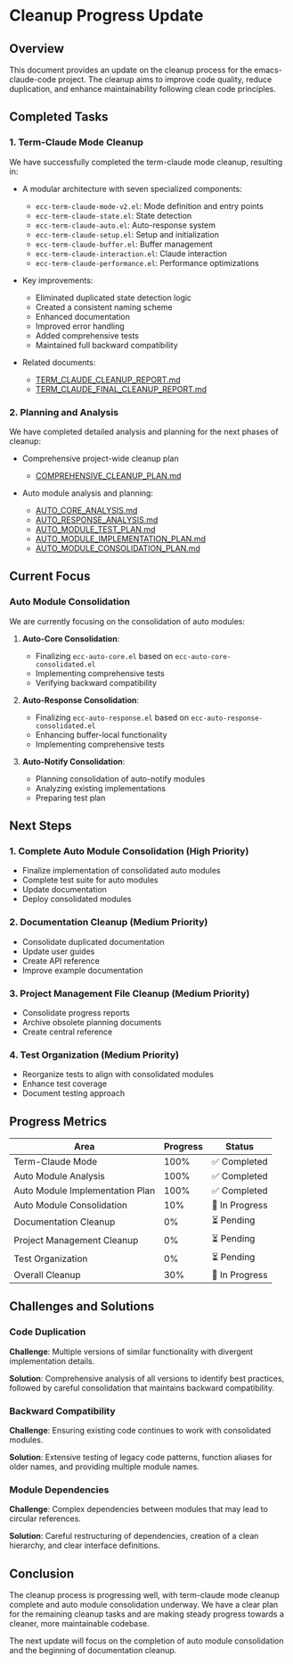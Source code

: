 # Cleanup Progress Update

## Overview

This document provides an update on the cleanup process for the emacs-claude-code project. The cleanup aims to improve code quality, reduce duplication, and enhance maintainability following clean code principles.

## Completed Tasks

### 1. Term-Claude Mode Cleanup

We have successfully completed the term-claude mode cleanup, resulting in:

- A modular architecture with seven specialized components:
  - `ecc-term-claude-mode-v2.el`: Mode definition and entry points
  - `ecc-term-claude-state.el`: State detection
  - `ecc-term-claude-auto.el`: Auto-response system
  - `ecc-term-claude-setup.el`: Setup and initialization
  - `ecc-term-claude-buffer.el`: Buffer management
  - `ecc-term-claude-interaction.el`: Claude interaction
  - `ecc-term-claude-performance.el`: Performance optimizations

- Key improvements:
  - Eliminated duplicated state detection logic
  - Created a consistent naming scheme
  - Enhanced documentation
  - Improved error handling
  - Added comprehensive tests
  - Maintained full backward compatibility

- Related documents:
  - [TERM_CLAUDE_CLEANUP_REPORT.md](./refactoring/TERM_CLAUDE_CLEANUP_REPORT.md)
  - [TERM_CLAUDE_FINAL_CLEANUP_REPORT.md](./TERM_CLAUDE_FINAL_CLEANUP_REPORT.md)

### 2. Planning and Analysis

We have completed detailed analysis and planning for the next phases of cleanup:

- Comprehensive project-wide cleanup plan
  - [COMPREHENSIVE_CLEANUP_PLAN.md](./COMPREHENSIVE_CLEANUP_PLAN.md)

- Auto module analysis and planning:
  - [AUTO_CORE_ANALYSIS.md](./AUTO_CORE_ANALYSIS.md)
  - [AUTO_RESPONSE_ANALYSIS.md](./AUTO_RESPONSE_ANALYSIS.md)
  - [AUTO_MODULE_TEST_PLAN.md](./AUTO_MODULE_TEST_PLAN.md)
  - [AUTO_MODULE_IMPLEMENTATION_PLAN.md](./AUTO_MODULE_IMPLEMENTATION_PLAN.md)
  - [AUTO_MODULE_CONSOLIDATION_PLAN.md](./AUTO_MODULE_CONSOLIDATION_PLAN.md)

## Current Focus

### Auto Module Consolidation

We are currently focusing on the consolidation of auto modules:

1. **Auto-Core Consolidation**:
   - Finalizing `ecc-auto-core.el` based on `ecc-auto-core-consolidated.el`
   - Implementing comprehensive tests
   - Verifying backward compatibility

2. **Auto-Response Consolidation**:
   - Finalizing `ecc-auto-response.el` based on `ecc-auto-response-consolidated.el`
   - Enhancing buffer-local functionality
   - Implementing comprehensive tests

3. **Auto-Notify Consolidation**:
   - Planning consolidation of auto-notify modules
   - Analyzing existing implementations
   - Preparing test plan

## Next Steps

### 1. Complete Auto Module Consolidation (High Priority)

- Finalize implementation of consolidated auto modules
- Complete test suite for auto modules
- Update documentation
- Deploy consolidated modules

### 2. Documentation Cleanup (Medium Priority)

- Consolidate duplicated documentation
- Update user guides
- Create API reference
- Improve example documentation

### 3. Project Management File Cleanup (Medium Priority)

- Consolidate progress reports
- Archive obsolete planning documents
- Create central reference

### 4. Test Organization (Medium Priority)

- Reorganize tests to align with consolidated modules
- Enhance test coverage
- Document testing approach

## Progress Metrics

| Area | Progress | Status |
|------|----------|--------|
| Term-Claude Mode | 100% | ✅ Completed |
| Auto Module Analysis | 100% | ✅ Completed |
| Auto Module Implementation Plan | 100% | ✅ Completed |
| Auto Module Consolidation | 10% | 🔄 In Progress |
| Documentation Cleanup | 0% | ⏳ Pending |
| Project Management Cleanup | 0% | ⏳ Pending |
| Test Organization | 0% | ⏳ Pending |
| Overall Cleanup | 30% | 🔄 In Progress |

## Challenges and Solutions

### Code Duplication

**Challenge**: Multiple versions of similar functionality with divergent implementation details.

**Solution**: Comprehensive analysis of all versions to identify best practices, followed by careful consolidation that maintains backward compatibility.

### Backward Compatibility

**Challenge**: Ensuring existing code continues to work with consolidated modules.

**Solution**: Extensive testing of legacy code patterns, function aliases for older names, and providing multiple module names.

### Module Dependencies

**Challenge**: Complex dependencies between modules that may lead to circular references.

**Solution**: Careful restructuring of dependencies, creation of a clean hierarchy, and clear interface definitions.

## Conclusion

The cleanup process is progressing well, with term-claude mode cleanup complete and auto module consolidation underway. We have a clear plan for the remaining cleanup tasks and are making steady progress towards a cleaner, more maintainable codebase.

The next update will focus on the completion of auto module consolidation and the beginning of documentation cleanup.